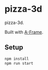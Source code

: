 # pizza-3d

pizza-3d.

Built with [A-Frame](https://aframe.io).

## Setup

```sh
npm install
npm run start
```
